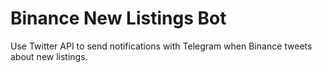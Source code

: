 # Binance New Listings Bot

Use Twitter API to send notifications with Telegram when Binance tweets about new listings.
